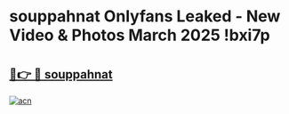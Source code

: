 # souppahnat Onlyfans Leaked - New Video & Photos March 2025 !bxi7p

# <h2><a href="https://wdfvmw.iuczelnia.edu.pl?title=souppahnat&ref=bxi7p">🔗👉 🔴 souppahnat</a></h2>

[![acn](https://github.com/user-attachments/assets/0f9c940e-d8b0-45ae-aac7-cd30a18b3e1c)](https://wdfvmw.iuczelnia.edu.pl?title=souppahnat&ref=bxi7p)

